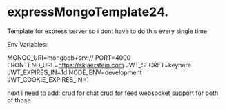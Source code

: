 # expressMongoTemplate24.
Template for express server so i dont have to do this every single time

Env Variables:

MONGO_URI=mongodb+srv://
PORT=4000
FRONTEND_URL=https://skjaerstein.com
JWT_SECRET=keyhere
JWT_EXPIRES_IN=1d
NODE_ENV=development
JWT_COOKIE_EXPIRES_IN=1


next i need to add:
crud for chat
crud for feed
websocket support for both of those